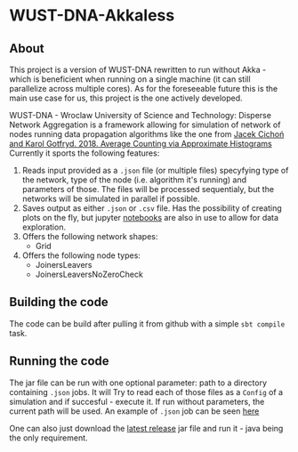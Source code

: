 # WUST-DNA-Akkaless

## About

This project is a version of WUST-DNA rewritten to run without Akka - which is beneficient when running on a single machine (it can still parallelize across multiple cores).
As for the foreseeable future this is the main use case for us, this project is the one actively developed. 

WUST-DNA - Wroclaw University of Science and Technology: Disperse Network Aggregation is a framework allowing for simulation of network of nodes running data propagation algorithms like the one from [Jacek Cichoń and Karol Gotfryd. 2018. Average Counting via Approximate Histograms](https://cs.pwr.edu.pl/cichon/Opus5/99-AverageMain.pdf)
Currently it sports the following features:
1. Reads input provided as a `.json` file (or multiple files) specyfying type of the network, type of the node (i.e. algorithm it's running) and parameters of those. The files will be processed sequentialy, but the networks will be simulated in parallel if possible.
1. Saves output as either `.json` or `.csv` file. Has the possibility of creating plots on the fly, but jupyter [notebooks](src/main/resources/Reporting_workbook.ipynb) are also in use to allow for data exploration.
1. Offers the following network shapes:
    - Grid
1. Offers the following node types:
    - JoinersLeavers 
    - JoinersLeaversNoZeroCheck

## Building the code

The code can be build after pulling it from github with a simple `sbt compile` task.

## Running the code

The jar file can be run with one optional parameter: path to a directory containing `.json` jobs. It will Try to read each of those files as a `Config` of a simulation and if succesful - execute it. If run without parameters, the current path will be used.
An example of `.json` job can be seen [here](src/main/resources/jobs/config.json)

One can also just download the [latest release](https://github.com/jstawik/WUST-DNA-Akkaless/releases/tag/v0.1.0) jar file and run it - java being the only requirement.
